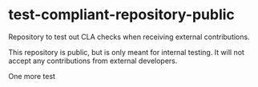 # test-compliant-repository-public
Repository to test out CLA checks when receiving external contributions.

This repository is public, but is only meant for internal testing. It will not accept any contributions from external developers.

One more test
